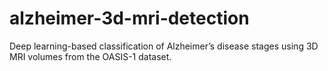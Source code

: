 # alzheimer-3d-mri-detection
Deep learning-based classification of Alzheimer’s disease stages using 3D MRI volumes from the OASIS-1 dataset.
